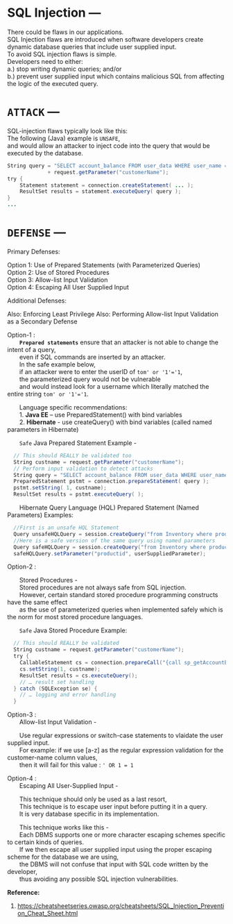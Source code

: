 # SQL Injection — 

There could be flaws in our applications.  
SQL Injection flaws are introduced when software developers create dynamic database queries that include user supplied input.  
To avoid SQL injection flaws is simple.  
Developers need to either:  
a.) stop writing dynamic queries; and/or  
b.) prevent user supplied input which contains malicious SQL from affecting the logic of the executed query.  

# **`ATTACK`** —  

SQL-injection flaws typically look like this:  
The following (Java) example is `UNSAFE`,  
and would allow an attacker to inject code into the query that would be executed by the database.  

```java
String query = "SELECT account_balance FROM user_data WHERE user_name = "
             + request.getParameter("customerName");
try {
    Statement statement = connection.createStatement( ... );
    ResultSet results = statement.executeQuery( query );
}
...
```

# **`DEFENSE`** —  

Primary Defenses:  

Option 1: Use of Prepared Statements (with Parameterized Queries)  
Option 2: Use of Stored Procedures  
Option 3: Allow-list Input Validation  
Option 4: Escaping All User Supplied Input  

Additional Defenses:

Also: Enforcing Least Privilege
Also: Performing Allow-list Input Validation as a Secondary Defense

Option-1 :   
  **`Prepared statements`** ensure that an attacker is not able to change the intent of a query,  
  even if SQL commands are inserted by an attacker.  
  In the safe example below,  
  if an attacker were to enter the userID of `tom' or '1'='1`,  
  the parameterized query would not be vulnerable  
  and would instead look for a username which literally matched the entire string `tom' or '1'='1`.  


  Language specific recommendations:  
  1. **Java EE** – use PreparedStatement() with bind variables  
  2. **Hibernate** - use createQuery() with bind variables (called named parameters in Hibernate)  

  `Safe` Java Prepared Statement Example -  

```java
  // This should REALLY be validated too
  String custname = request.getParameter("customerName");
  // Perform input validation to detect attacks
  String query = "SELECT account_balance FROM user_data WHERE user_name = ? ";
  PreparedStatement pstmt = connection.prepareStatement( query );
  pstmt.setString( 1, custname);
  ResultSet results = pstmt.executeQuery( );
```

  Hibernate Query Language (HQL) Prepared Statement (Named Parameters) Examples:  

```java
  //First is an unsafe HQL Statement
  Query unsafeHQLQuery = session.createQuery("from Inventory where productID='"+userSuppliedParameter+"'");
  //Here is a safe version of the same query using named parameters
  Query safeHQLQuery = session.createQuery("from Inventory where productID=:productid");
  safeHQLQuery.setParameter("productid", userSuppliedParameter);
```


Option-2 :  

  Stored Procedures -  
  Stored procedures are not always safe from SQL injection.  
  However, certain standard stored procedure programming constructs have the same effect  
  as the use of parameterized queries when implemented safely which is the norm for most stored procedure languages.  

  `Safe` Java Stored Procedure Example:  
```java
  // This should REALLY be validated
  String custname = request.getParameter("customerName");
  try {
    CallableStatement cs = connection.prepareCall("{call sp_getAccountBalance(?)}");
    cs.setString(1, custname);
    ResultSet results = cs.executeQuery();
    // … result set handling
  } catch (SQLException se) {
    // … logging and error handling
  }
```

Option-3 :  
  Allow-list Input Validation -  

  Use regular expressions or switch-case statements to vlaidate the user supplied input.  
  For example:  if we use [a-z] as the regular expression validation for the customer-name column values,  
  then it will fail for this value : `' OR 1 = 1`

Option-4 :  
  Escaping All User-Supplied Input -  

  This technique should only be used as a last resort,  
  This technique is to escape user input before putting it in a query.  
  It is very database specific in its implementation.  

  This technique works like this -  
  Each DBMS supports one or more character escaping schemes specific to certain kinds of queries.  
  If we then escape all user supplied input using the proper escaping scheme for the database we are using,  
  the DBMS will not confuse that input with SQL code written by the developer,  
  thus avoiding any possible SQL injection vulnerabilities.  



**Reference:**  
1. https://cheatsheetseries.owasp.org/cheatsheets/SQL_Injection_Prevention_Cheat_Sheet.html

